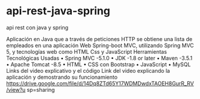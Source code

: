 # api-rest-java-spring
api rest con java y spring

Aplicación en Java que a través de peticiones HTTP se obtiene una lista de empleados en una aplicación Web Spring-boot MVC, utilizando Spring MVC 5, y tecnologías web como HTML Css y JavaScript
Herramientas Tecnológicas Usadas 
•	Spring MVC -5.1.0 
•	JDK -1.8 or later
•	Maven -3.5.1
•	Apache Tomcat -8.5
•	HTML
•	CSS con Bootstrap
•	JavaScript
•	MySQL
Links del video explicativo y el código
Link del video explicando la aplicación y demostrando su funcionamiento 
https://drive.google.com/file/d/14Dq8ZTd65Y17WDMDwdxTAOEH8GurR_RV/view?u
sp=sharing

